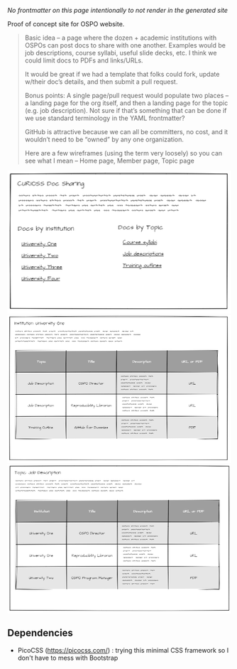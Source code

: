 *No frontmatter on this page intentionally to not render in the generated site*

Proof of concept site for OSPO website.

> Basic idea – a page where the dozen + academic institutions with OSPOs can post docs to share with one another. Examples would be job descriptions, course syllabi, useful slide decks, etc. I think we could limit docs to PDFs and links/URLs.
>
> It would be great if we had a template that folks could fork, update w/their doc’s details, and then submit a pull request.
>
> Bonus points: A single page/pull request would populate two places – a landing page for the org itself, and then a landing page for the topic (e.g. job description). Not sure if that’s something that can be done if we use standard terminology in the YAML frontmatter?
>
> GitHub is attractive because we can all be committers, no cost, and it wouldn’t need to be “owned” by any one organization.
>
> Here are a few wireframes (using the term very loosely) so you can see what I mean – Home page, Member page, Topic page

![First](assets/images/docs/OSPO_wireframe_1.png)
![Second](assets/images/docs/OSPO_wireframe_2.png)
![Third](assets/images/docs/OSPO_wireframe_3.png)

## Dependencies

* PicoCSS (https://picocss.com/) : trying this minimal CSS framework so I don't have to mess with Bootstrap
